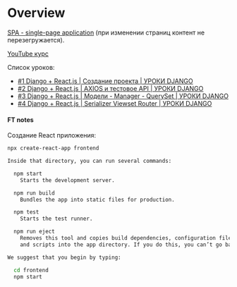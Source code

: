 # Overview

[SPA - single-page application](https://en.wikipedia.org/wiki/Single-page_application) (при изменении страниц контент не перезегружается).

[YouTube курс](https://www.youtube.com/playlist?list=PLodoqt_ESP4ubldFsx_1kBrFr3RLNN7I7)

Список уроков:
- [#1 Django + React.js | Создание проекта | УРОКИ DJANGO](https://www.youtube.com/watch?v=nJ9BohUzgtM&list=PLodoqt_ESP4ubldFsx_1kBrFr3RLNN7I7&index=1)
- [#2 Django + React.js | AXIOS и тестовое API | УРОКИ DJANGO](https://www.youtube.com/watch?v=fJmNnjv7UHk)
- [#3 Django + React.js | Модели - Manager - QuerySet | УРОКИ DJANGO](https://www.youtube.com/watch?v=jid5IT07qrc)
- [#4 Django + React.js | Serializer Viewset Router | УРОКИ DJANGO](https://www.youtube.com/watch?v=sHSVlAWCYm8)

#### FT notes
Создание React приложения:
```bash
npx create-react-app frontend
```

```bash
Inside that directory, you can run several commands:

  npm start
    Starts the development server.

  npm run build
    Bundles the app into static files for production.

  npm test
    Starts the test runner.

  npm run eject
    Removes this tool and copies build dependencies, configuration files
    and scripts into the app directory. If you do this, you can’t go back!

We suggest that you begin by typing:

  cd frontend
  npm start
```
